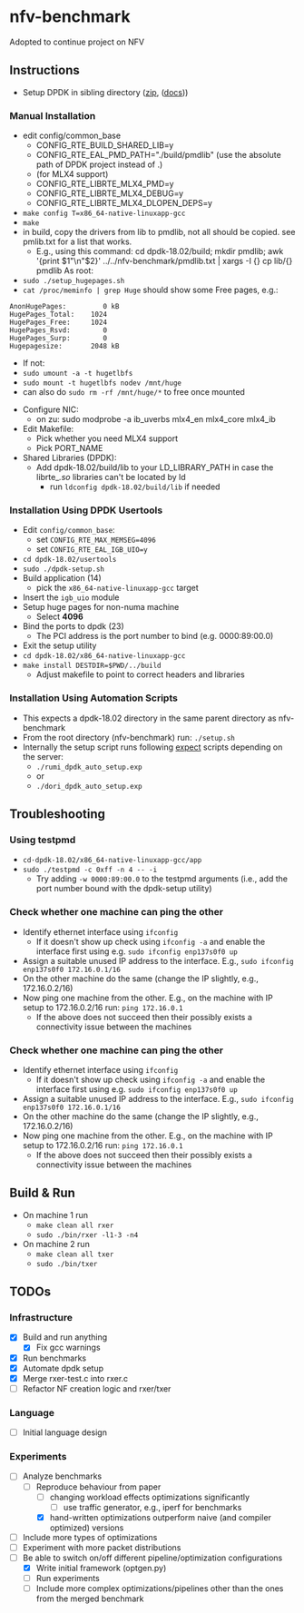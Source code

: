 # nfv-benchmark

Adopted to continue project on NFV

## Instructions
- Setup DPDK in sibling directory ([zip](https://github.com/DPDK/dpdk/archive/v18.02.zip), ([docs](https://dpdk.readthedocs.io/en/v2.2.0/linux_gsg/intro.html)))
### Manual Installation
* edit config/common_base
  + CONFIG_RTE_BUILD_SHARED_LIB=y
  + CONFIG_RTE_EAL_PMD_PATH="./build/pmdlib" (use the absolute path of DPDK project instead of .)
  + (for MLX4 support)
  + CONFIG_RTE_LIBRTE_MLX4_PMD=y
  + CONFIG_RTE_LIBRTE_MLX4_DEBUG=y
  + CONFIG_RTE_LIBRTE_MLX4_DLOPEN_DEPS=y
* `make config T=x86_64-native-linuxapp-gcc`
* `make`
* in build, copy the drivers from lib to pmdlib, not all should be copied. see pmlib.txt for a list that works.
  + E.g., using this command: cd dpdk-18.02/build; mkdir pmdlib; awk '{print $1"\n"$2}' ../../nfv-benchmark/pmdlib.txt | xargs -I {} cp lib/{} pmdlib
As root:
* `sudo ./setup_hugepages.sh`
* `cat /proc/meminfo | grep Huge` should show some Free pages, e.g.:
```
AnonHugePages:         0 kB
HugePages_Total:    1024
HugePages_Free:     1024
HugePages_Rsvd:        0
HugePages_Surp:        0
Hugepagesize:       2048 kB
```
* If not:
* `sudo umount -a -t hugetlbfs`
* `sudo mount -t hugetlbfs nodev /mnt/huge`
* can also do `sudo rm -rf /mnt/huge/*` to free once mounted

- Configure NIC:
  * on zu: sudo modprobe -a ib_uverbs mlx4_en mlx4_core mlx4_ib
- Edit Makefile:
  * Pick whether you need MLX4 support
  * Pick PORT_NAME
- Shared Libraries (DPDK):
  * Add dpdk-18.02/build/lib to your LD_LIBRARY_PATH in case the librte_*.so* libraries can't be located by ld
    + run `ldconfig dpdk-18.02/build/lib` if needed

### Installation Using DPDK Usertools
* Edit `config/common_base`:
  + set `CONFIG_RTE_MAX_MEMSEG=4096`
  + set `CONFIG_RTE_EAL_IGB_UIO=y`
* `cd dpdk-18.02/usertools`
* `sudo ./dpdk-setup.sh`
* Build application (14)
  + pick the `x86_64-native-linuxapp-gcc` target
* Insert the `igb_uio` module
* Setup huge pages for non-numa machine
  + Select **4096**
* Bind the ports to dpdk (23)
  + The PCI address is the port number to bind (e.g. 0000:89:00.0)
* Exit the setup utility
* `cd dpdk-18.02/x86_64-native-linuxapp-gcc`
* `make install DESTDIR=$PWD/../build`
  + Adjust makefile to point to correct headers and libraries

### Installation Using Automation Scripts
* This expects a dpdk-18.02 directory in the same parent directory as nfv-benchmark
* From the root directory (nfv-benchmark) run: `./setup.sh`
* Internally the setup script runs following [expect](https://likegeeks.com/expect-command/#Expect-Command) scripts depending on the server:
  * `./rumi_dpdk_auto_setup.exp`
  * or
  * `./dori_dpdk_auto_setup.exp`

## Troubleshooting
### Using **testpmd**
* `cd·dpdk-18.02/x86_64-native-linuxapp-gcc/app`
* `sudo ./testpmd -c 0xff -n 4 -- -i`
  + Try adding `-w 0000:89:00.0` to the testpmd arguments (i.e., add the port number bound with the dpdk-setup utility)

### Check whether one machine can ping the other
* Identify ethernet interface using `ifconfig`
  + If it doesn't show up check using `ifconfig -a` and enable the interface first using e.g. `sudo ifconfig enp137s0f0 up`
* Assign a suitable unused IP address to the interface. E.g., `sudo ifconfig enp137s0f0 172.16.0.1/16`
* On the other machine do the same (change the IP slightly, e.g., 172.16.0.2/16)
* Now ping one machine from the other. E.g., on the machine with IP setup to 172.16.0.2/16 run: `ping 172.16.0.1`
  + If the above does not succeed then their possibly exists a connectivity issue between the machines

### Check whether one machine can ping the other
* Identify ethernet interface using `ifconfig`
  + If it doesn't show up check using `ifconfig -a` and enable the interface first using e.g. `sudo ifconfig enp137s0f0 up`
* Assign a suitable unused IP address to the interface. E.g., `sudo ifconfig enp137s0f0 172.16.0.1/16`
* On the other machine do the same (change the IP slightly, e.g., 172.16.0.2/16)
* Now ping one machine from the other. E.g., on the machine with IP setup to 172.16.0.2/16 run: `ping 172.16.0.1`
  + If the above does not succeed then their possibly exists a connectivity issue between the machines

## Build & Run
* On machine 1 run
  + `make clean all rxer`
  + `sudo ./bin/rxer -l1-3 -n4`
* On machine 2 run
  + `make clean all txer`
  + `sudo ./bin/txer`

## TODOs
### Infrastructure
- [x] Build and run anything
  - [x] Fix gcc warnings
- [x] Run benchmarks
- [x] Automate dpdk setup
- [x] Merge rxer-test.c into rxer.c
- [ ] Refactor NF creation logic and rxer/txer
### Language
- [ ] Initial language design
### Experiments
- [ ] Analyze benchmarks
  - [ ] Reproduce behaviour from paper
    - [ ] changing workload effects optimizations significantly
      - [ ] use traffic generator, e.g., iperf for benchmarks
    - [x] hand-written optimizations outperform naive (and compiler optimized) versions
- [ ] Include more types of optimizations
- [ ] Experiment with more packet distributions
- [ ] Be able to switch on/off different pipeline/optimization configurations
  - [x] Write initial framework (optgen.py)
  - [ ] Run experiments
  - [ ] Include more complex optimizations/pipelines other than the ones from the merged benchmark
